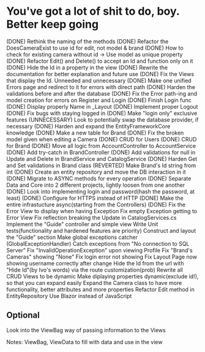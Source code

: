 # You've got a lot of shit to do, boy. Better keep going

(DONE) Rethink the naming of the methods
(DONE) Refactor the DoesCameraExist to use id for edit, not model & brand
(DONE) How to check for existing camera without id -> Use model as unique property
(DONE) Refactor Edit() and Delete() to accept an Id and function only on it
(DONE) Hide the Id in a property in the view
(DONE) Rewrite the documentation for better explanation and future use
(DONE) Fix the Views that display the Id. Unneeded and unnecessary
(DONE) Make one unified Errors page and redirect to it for errors with direct path
(DONE) Harden the validations before and after the database
(DONE) Fix the Error path-ing and model creation for errors on Register and Login
(DONE) Finish Login func
(DONE) Display properly Name in _Layout
(DONE) Implement proper Logout
(DONE) Fix bugs with staying logged in
(DONE) Make "login only" exclusive features
(UNNECESSARY) Look to potentially swap the database provider, if necessary
(DONE) Harden and expand the EntityFrameworkCore knowledge
(DONE) Make a new table for Brand
(DONE) Fix the broken model given when editing a Camera
(DONE) CRUD for Users
(DONE) CRUD for Brand
(DONE) Move all logic from AccountController to AccountService
(DONE) Add try-catch in BrandController
(DONE) Add validations for null in Update and Delete in BrandService and CatalogService
(DONE) Harden Get and Set validations in Brand class
(REVERTED) Make Brand's Id string from int
(DONE) Create an entity repository and move the DB interaction in it
(DONE) Migrate to ASYNC methods for every operation
(DONE) Separate Data and Core into 2 different projects, lightly loosen from one another
(DONE) Look into implementing login and password(hash the password, at least)
(DONE) Configure for HTTPS instead of HTTP
(DONE) Make the entire infrastucture async(starting from the Controllers)
(DONE) Fix the Error View to display when having Exception
Fix empty Exception getting to Error View 
Fix reflection breaking the Update in CatalogServices.cs
Implement the "Guide" controller and simple view
Write Unit tests(functionality and hardened features are priority)
Construct and layout the "Guide" section
Make global exceptions catcher (GlobalExceptionHandler)
Catch exceptions from "No connection to SQL Server"
Fix "InvalidOperationException" upon viewing Profile
Fix "Brand's Cameras" showing "None"
Fix login error not showing
Fix Layout Page now showing username correctly after change
Hide the Id from the url with "Hide Id"(by Ivo's words) via the route customization(prob)
Rewrite all CRUD Views to be dynamic
Make diplaying properties dynamic(exclude id!), so that you can expand easily
Expand the Camera class to have more functionality, better attributes and more properties
Refactor Edit method in EntityRepository
Use Blazor instead of JavaScript

## Optional

Look into the ViewBag way of passing information to the Views

Notes:
ViewBag, ViewData to fill with data and use in the view
